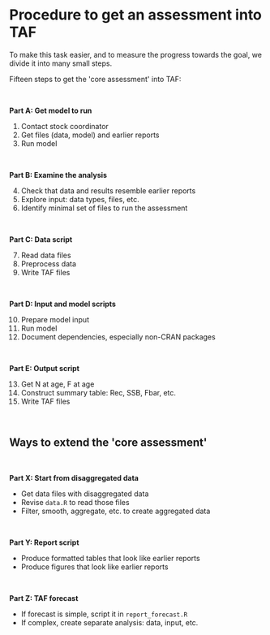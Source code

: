 # Procedure to get an assessment into TAF

To make this task easier, and to measure the progress towards the goal, we
divide it into many small steps.

Fifteen steps to get the 'core assessment' into TAF:

<br>

**Part A: Get model to run**

1. Contact stock coordinator
2. Get files (data, model) and earlier reports
3. Run model

<br>

**Part B: Examine the analysis**

4. Check that data and results resemble earlier reports
5. Explore input: data types, files, etc.
6. Identify minimal set of files to run the assessment

<br>

**Part C: Data script**

7. Read data files
8. Preprocess data
9. Write TAF files

<br>

**Part D: Input and model scripts**

10. Prepare model input
11. Run model
12. Document dependencies, especially non-CRAN packages

<br>

**Part E: Output script**

13. Get N at age, F at age
14. Construct summary table: Rec, SSB, Fbar, etc.
15. Write TAF files

<br>

## Ways to extend the 'core assessment'

<br>

**Part X: Start from disaggregated data**
- Get data files with disaggregated data
- Revise `data.R` to read those files
- Filter, smooth, aggregate, etc. to create aggregated data

<br>

**Part Y: Report script**
- Produce formatted tables that look like earlier reports
- Produce figures that look like earlier reports

<br>

**Part Z: TAF forecast**
- If forecast is simple, script it in `report_forecast.R`
- If complex, create separate analysis: data, input, etc.
